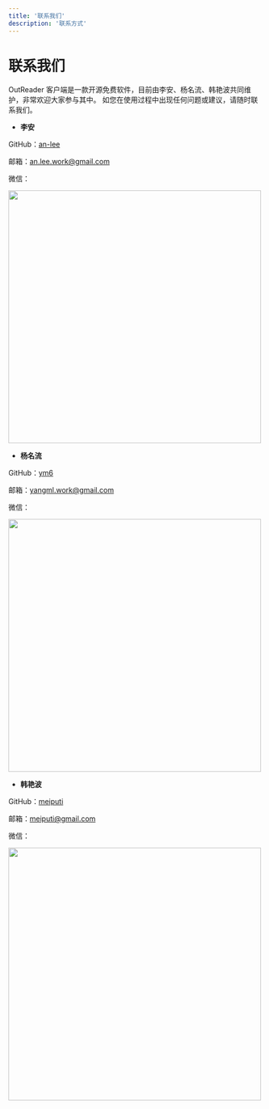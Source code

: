 ```yaml
---
title: '联系我们'
description: '联系方式'
---
```


# 联系我们

OutReader 客户端是一款开源免费软件，目前由李安、杨名流、韩艳波共同维护，非常欢迎大家参与其中。
如您在使用过程中出现任何问题或建议，请随时联系我们。

- **李安**

GitHub：[an-lee](https://github.com/an-lee)

邮箱：[an.lee.work@gmail.com]()

微信：

<img src='/outreaderjs/contact/an-lee.jpeg' width="500">

- **杨名流**

GitHub：[ym6](https://github.com/ym6)

邮箱：[yangml.work@gmail.com]()

微信：

<img src='/outreaderjs/contact/ym6.jpeg' width="500">

- **韩艳波**

GitHub：[meiputi](https://github.com/meiputi)

邮箱：[meiputi@gmail.com]()

微信：

<img src='/outreaderjs/contact/hyb.jpeg' width="500">

